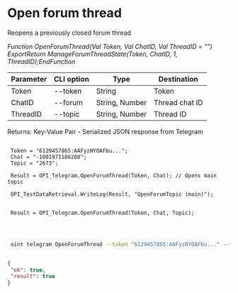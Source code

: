 ﻿---
sidebar_position: 5
---

# Open forum thread
 Reopens a previously closed forum thread


*Function OpenForumThread(Val Token, Val ChatID, Val ThreadID = "") ExportReturn ManageForumThreadState(Token, ChatID, 1, ThreadID);EndFunction*

 | Parameter | CLI option | Type | Destination |
 |-|-|-|-|
 | Token | --token | String | Token |
 | ChatID | --forum | String, Number | Thread chat ID |
 | ThreadID | --topic | String, Number | Thread ID |

 
 Returns: Key-Value Pair - Serialized JSON response from Telegram

```bsl title="Code example"
	
 Token = "6129457865:AAFyzNYOAFbu...";
 Chat = "-1001971186208";
 Topic = "2673";

 Result = OPI_Telegram.OpenForumThread(Token, Chat); // Opens main topic
 
 OPI_TestDataRetrieval.WriteLog(Result, "OpenForumTopic (main)");
 
 
 Result = OPI_Telegram.OpenForumThread(Token, Chat, Topic);

	
```

```sh title="CLI command example"
 
 oint telegram OpenForumThread --token "6129457865:AAFyzNYOAFbu..." --forum %forum% --topic %topic%

```


```json title="Result"

{
 "ok": true,
 "result": true
}

```
